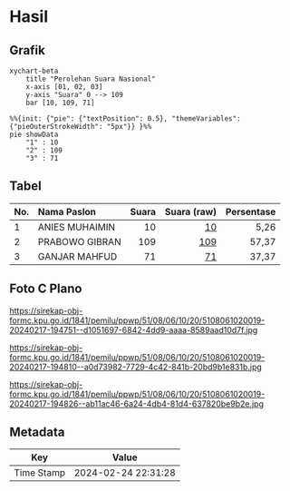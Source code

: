 # Hasil

## Grafik

```mermaid
xychart-beta
    title "Perolehan Suara Nasional"
    x-axis [01, 02, 03]
    y-axis "Suara" 0 --> 109
    bar [10, 109, 71]
```

```mermaid
%%{init: {"pie": {"textPosition": 0.5}, "themeVariables": {"pieOuterStrokeWidth": "5px"}} }%%
pie showData
    "1" : 10
    "2" : 109
    "3" : 71
```

## Tabel

| No. | Nama Paslon    | Suara | Suara (raw) | Persentase |
|:--- |:-------------- | -----:| -----------:| ----------:|
| 1   | ANIES MUHAIMIN | 10    | [10][p-1]   | 5,26       |
| 2   | PRABOWO GIBRAN | 109   | [109][p-2]  | 57,37      |
| 3   | GANJAR MAHFUD  | 71    | [71][p-3]   | 37,37      |


[p-1]: https://github.com/gigit-pemilu/pemilu-2024/blob/main/pilpres/hitung-suara/sub/51-bali/sub/08-buleleng/sub/06-buleleng/sub/1020-penarukan/sub/019-tps/sub/paslon-1.txt
[p-2]: https://github.com/gigit-pemilu/pemilu-2024/blob/main/pilpres/hitung-suara/sub/51-bali/sub/08-buleleng/sub/06-buleleng/sub/1020-penarukan/sub/019-tps/sub/paslon-2.txt
[p-3]: https://github.com/gigit-pemilu/pemilu-2024/blob/main/pilpres/hitung-suara/sub/51-bali/sub/08-buleleng/sub/06-buleleng/sub/1020-penarukan/sub/019-tps/sub/paslon-3.txt

## Foto C Plano

https://sirekap-obj-formc.kpu.go.id/1841/pemilu/ppwp/51/08/06/10/20/5108061020019-20240217-194751--d1051697-6842-4dd9-aaaa-8589aad10d7f.jpg

https://sirekap-obj-formc.kpu.go.id/1841/pemilu/ppwp/51/08/06/10/20/5108061020019-20240217-194810--a0d73982-7729-4c42-841b-20bd9b1e831b.jpg

https://sirekap-obj-formc.kpu.go.id/1841/pemilu/ppwp/51/08/06/10/20/5108061020019-20240217-194826--ab11ac46-6a24-4db4-81d4-637820be9b2e.jpg


## Metadata

| Key        | Value               |
| ---------- | ------------------- |
| Time Stamp | 2024-02-24 22:31:28 |



